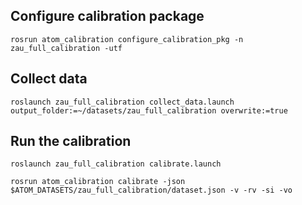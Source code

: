 ## Configure calibration package

    rosrun atom_calibration configure_calibration_pkg -n zau_full_calibration -utf

## Collect data

    roslaunch zau_full_calibration collect_data.launch output_folder:=~/datasets/zau_full_calibration overwrite:=true

## Run the calibration

    roslaunch zau_full_calibration calibrate.launch

    rosrun atom_calibration calibrate -json $ATOM_DATASETS/zau_full_calibration/dataset.json -v -rv -si -vo

